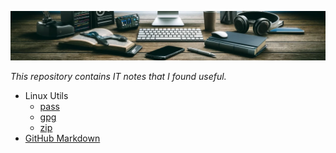 ![logo](/assets/images/logo.webp)

*This repository contains IT notes that I found useful.*

- Linux Utils
    - [pass](/docs/utils/pass.md)
    - [gpg](/docs/utils/gpg.md)
    - [zip](/docs/utils/zip.md)
- [GitHub Markdown](/docs/github-markdown.md)

